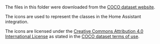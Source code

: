 The files in this folder were downloaded from the [COCO dataset website](https://cocodataset.org/).

The icons are used to represent the classes in the Home Assistant integration.

The icons are licensed under the [Creative Commons Attribution 4.0 International License](https://creativecommons.org/licenses/by/4.0/legalcode) as stated in the [COCO dataset terms of use](https://cocodataset.org/#termsofuse).
